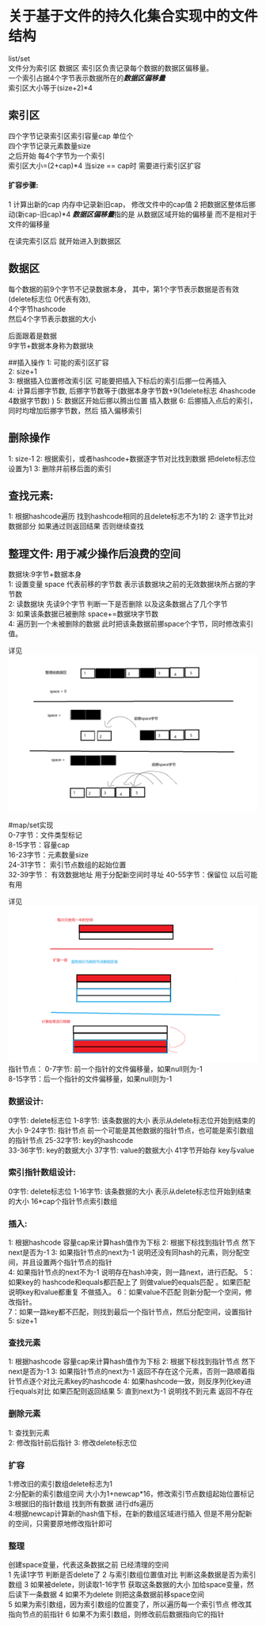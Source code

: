 # 关于基于文件的持久化集合实现中的文件结构  
list/set  
文件分为索引区 数据区
索引区负责记录每个数据的数据区偏移量。  
一个索引占据4个字节表示数据所在的***数据区偏移量***    
索引区大小等于(size+2)*4 
## 索引区  
四个字节记录索引区索引容量cap 单位个  
四个字节记录元素数量size  
之后开始 每4个字节为一个索引  
索引区大小=(2+cap)*4
当size == cap时 需要进行索引区扩容  
#### 扩容步骤: 
1 计算出新的cap 内存中记录新旧cap， 修改文件中的cap值
2 把数据区整体后挪动(新cap-旧cap)*4
***数据区偏移量***指的是 从数据区域开始的偏移量 而不是相对于文件的偏移量

在读完索引区后 就开始进入到数据区  
## 数据区
每个数据的前9个字节不记录数据本身， 
其中，第1个字节表示数据是否有效(delete标志位 0代表有效),  
4个字节hashcode   
然后4个字节表示数据的大小  
 
后面跟着是数据  
9字节+数据本身称为数据块

##插入操作
1: 可能的索引区扩容   
2: size+1  
3: 根据插入位置修改索引区 可能要把插入下标后的索引后挪一位再插入    
4: 计算后挪字节数, 后挪字节数等于(数据本身字节数+9(1delete标志 4hashcode 4数据字节数)  )
5: 数据区开始后挪以腾出位置  插入数据 
6: 后挪插入点后的索引，同时均增加后挪字节数，然后 插入偏移索引



## 删除操作
1: size-1
2: 根据索引，或者hashcode+数据逐字节对比找到数据 把delete标志位设置为1
3: 删除并前移后面的索引

## 查找元素:  
1: 根据hashcode遍历 找到hashcode相同的且delete标志不为1的
2: 逐字节比对数据部分 如果通过则返回结果 否则继续查找 

## 整理文件:   用于减少操作后浪费的空间  
数据块:9字节+数据本身  
1: 设置变量 space 代表前移的字节数 表示该数据块之前的无效数据块所占据的字节数  
2: 读数据块 先读9个字节 判断一下是否删除 以及这条数据占了几个字节  
3: 如果该条数据已被删除  space+=数据块字节数  
4: 遍历到一个未被删除的数据 此时把该条数据前挪space个字节，同时修改索引值。

详见 ![整理算法](整理算法.png)  



#map/set实现  
0-7字节：文件类型标记  
8-15字节：容量cap    
16-23字节：元素数量size    
24-31字节： 索引节点数组的起始位置  
32-39字节： 有效数据地址 用于分配新空间时寻址
40-55字节：保留位  以后可能有用  

详见 ![](./哈希数组扩容算法.png)  
指针节点： 
0-7字节: 前一个指针的文件偏移量，如果null则为-1  
8-15字节：后一个指针的文件偏移量，如果null则为-1  

### 数据设计:  
0字节: delete标志位
1-8字节: 该条数据的大小 表示从delete标志位开始到结束的大小
9-24字节: 指针节点 前一个可能是其他数据的指针节点，也可能是索引数组的指针节点
25-32字节: key的hashcode  
33-36字节: key的数据大小
37字节: value的数据大小
41字节开始存 key与value  

### 索引指针数组设计:
0字节: delete标志位
1-16字节: 该条数据的大小 表示从delete标志位开始到结束的大小
16*cap个指针节点索引数组 

### 插入: 
1: 根据hashcode 容量cap来计算hash值作为下标
2: 根据下标找到指针节点 然下next是否为-1 
3: 如果指针节点的next为-1 说明还没有同hash的元素，则分配空间，并且设置两个指针节点的指针  
4: 如果指针节点的next不为-1 说明存在hash冲突，则一路next，进行匹配。
5：如果key的 hashcode和equals都匹配上了 则做value的equals匹配 。如果匹配 说明key和value都重复 不做插入。
6：如果value不匹配 则新分配一个空间，修改指针。  
7：如果一路key都不匹配，则找到最后一个指针节点，然后分配空间，设置指针  
5: size+1 

### 查找元素  
1: 根据hashcode 容量cap来计算hash值作为下标
2: 根据下标找到指针节点 然下next是否为-1 
3: 如果指针节点的next为-1 返回不存在这个元素，否则一路顺着指针节点逐个对比元素key的hashcode 
4: 如果hashcode一致，则反序列化key进行equals对比 如果匹配则返回结果 
5: 直到next为-1 说明找不到元素 返回不存在  

### 删除元素
1: 查找到元素  
2: 修改指针前后指针
3: 修改delete标志位  

### 扩容 
1:修改旧的索引数组delete标志为1  
2:分配新的索引数组空间 大小为1+newcap*16，修改索引节点数组起始位置标记
3:根据旧的指针数组 找到所有数据 进行dfs遍历  
4:根据newcap计算新的hash值下标，在新的数组区域进行插入 但是不用分配新的空间，只需要原地修改指针即可  

### 整理  
创建space变量，代表这条数据之前 已经清理的空间  
1 先读1字节 判断是否delete了
2 与索引数组位置值对比 判断这条数据是否为索引数组
3 如果被delete，则读取1-16字节 获取这条数据的大小 加给space变量，然后读下一条数据
4 如果不为delete 则把这条数据前移space空间  
5 如果为索引数组，因为索引数组的位置变了，所以遍历每一个索引节点 修改其指向节点的前指针 
6 如果不为索引数组，则修改前后数据指向它的指针  
